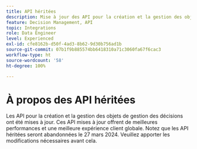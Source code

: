 ```yaml
---
title: API héritées
description: Mise à jour des API pour la création et la gestion des objets de gestion des décisions.
feature: Decision Management, API
topic: Integrations
role: Data Engineer
level: Experienced
exl-id: cfe8162b-d50f-4ad3-8b62-9d30b756ad1b
source-git-commit: 07b1f9b885574bb6418310a71c3060fa67f6cac3
workflow-type: ht
source-wordcount: '58'
ht-degree: 100%

---
```


# À propos des API héritées

Les API pour la création et la gestion des objets de gestion des décisions ont été mises à jour. Ces API mises à jour offrent de meilleures performances et une meilleure expérience client globale. Notez que les API héritées seront abandonnées le 27 mars 2024. Veuillez apporter les modifications nécessaires avant cela.
